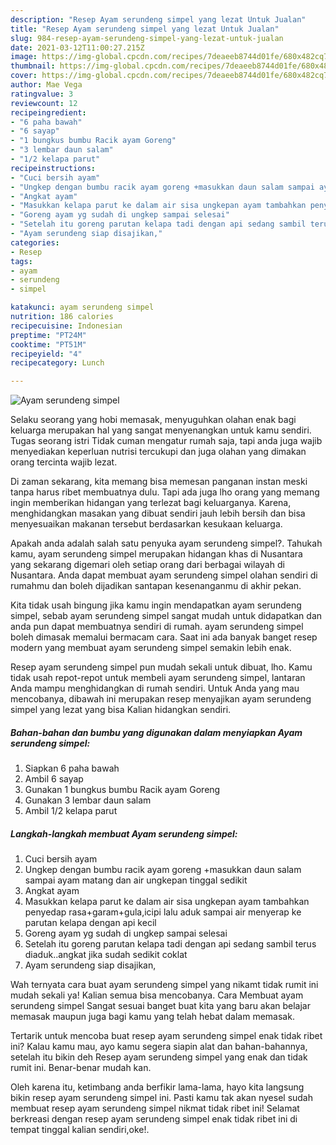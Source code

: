 ```yaml
---
description: "Resep Ayam serundeng simpel yang lezat Untuk Jualan"
title: "Resep Ayam serundeng simpel yang lezat Untuk Jualan"
slug: 984-resep-ayam-serundeng-simpel-yang-lezat-untuk-jualan
date: 2021-03-12T11:00:27.215Z
image: https://img-global.cpcdn.com/recipes/7deaeeb8744d01fe/680x482cq70/ayam-serundeng-simpel-foto-resep-utama.jpg
thumbnail: https://img-global.cpcdn.com/recipes/7deaeeb8744d01fe/680x482cq70/ayam-serundeng-simpel-foto-resep-utama.jpg
cover: https://img-global.cpcdn.com/recipes/7deaeeb8744d01fe/680x482cq70/ayam-serundeng-simpel-foto-resep-utama.jpg
author: Mae Vega
ratingvalue: 3
reviewcount: 12
recipeingredient:
- "6 paha bawah"
- "6 sayap"
- "1 bungkus bumbu Racik ayam Goreng"
- "3 lembar daun salam"
- "1/2 kelapa parut"
recipeinstructions:
- "Cuci bersih ayam"
- "Ungkep dengan bumbu racik ayam goreng +masukkan daun salam sampai ayam matang dan air ungkepan tinggal sedikit"
- "Angkat ayam"
- "Masukkan kelapa parut ke dalam air sisa ungkepan ayam tambahkan penyedap rasa+garam+gula,icipi lalu aduk sampai air menyerap ke parutan kelapa dengan api kecil"
- "Goreng ayam yg sudah di ungkep sampai selesai"
- "Setelah itu goreng parutan kelapa tadi dengan api sedang sambil terus diaduk..angkat jika sudah sedikit coklat"
- "Ayam serundeng siap disajikan,"
categories:
- Resep
tags:
- ayam
- serundeng
- simpel

katakunci: ayam serundeng simpel 
nutrition: 186 calories
recipecuisine: Indonesian
preptime: "PT24M"
cooktime: "PT51M"
recipeyield: "4"
recipecategory: Lunch

---
```



![Ayam serundeng simpel](https://img-global.cpcdn.com/recipes/7deaeeb8744d01fe/680x482cq70/ayam-serundeng-simpel-foto-resep-utama.jpg)

Selaku seorang yang hobi memasak, menyuguhkan olahan enak bagi keluarga merupakan hal yang sangat menyenangkan untuk kamu sendiri. Tugas seorang istri Tidak cuman mengatur rumah saja, tapi anda juga wajib menyediakan keperluan nutrisi tercukupi dan juga olahan yang dimakan orang tercinta wajib lezat.

Di zaman  sekarang, kita memang bisa memesan panganan instan meski tanpa harus ribet membuatnya dulu. Tapi ada juga lho orang yang memang ingin memberikan hidangan yang terlezat bagi keluarganya. Karena, menghidangkan masakan yang dibuat sendiri jauh lebih bersih dan bisa menyesuaikan makanan tersebut berdasarkan kesukaan keluarga. 



Apakah anda adalah salah satu penyuka ayam serundeng simpel?. Tahukah kamu, ayam serundeng simpel merupakan hidangan khas di Nusantara yang sekarang digemari oleh setiap orang dari berbagai wilayah di Nusantara. Anda dapat membuat ayam serundeng simpel olahan sendiri di rumahmu dan boleh dijadikan santapan kesenanganmu di akhir pekan.

Kita tidak usah bingung jika kamu ingin mendapatkan ayam serundeng simpel, sebab ayam serundeng simpel sangat mudah untuk didapatkan dan anda pun dapat membuatnya sendiri di rumah. ayam serundeng simpel boleh dimasak memalui bermacam cara. Saat ini ada banyak banget resep modern yang membuat ayam serundeng simpel semakin lebih enak.

Resep ayam serundeng simpel pun mudah sekali untuk dibuat, lho. Kamu tidak usah repot-repot untuk membeli ayam serundeng simpel, lantaran Anda mampu menghidangkan di rumah sendiri. Untuk Anda yang mau mencobanya, dibawah ini merupakan resep menyajikan ayam serundeng simpel yang lezat yang bisa Kalian hidangkan sendiri.

<!--inarticleads1-->

##### Bahan-bahan dan bumbu yang digunakan dalam menyiapkan Ayam serundeng simpel:

1. Siapkan 6 paha bawah
1. Ambil 6 sayap
1. Gunakan 1 bungkus bumbu Racik ayam Goreng
1. Gunakan 3 lembar daun salam
1. Ambil 1/2 kelapa parut




<!--inarticleads2-->

##### Langkah-langkah membuat Ayam serundeng simpel:

1. Cuci bersih ayam
1. Ungkep dengan bumbu racik ayam goreng +masukkan daun salam sampai ayam matang dan air ungkepan tinggal sedikit
1. Angkat ayam
1. Masukkan kelapa parut ke dalam air sisa ungkepan ayam tambahkan penyedap rasa+garam+gula,icipi lalu aduk sampai air menyerap ke parutan kelapa dengan api kecil
1. Goreng ayam yg sudah di ungkep sampai selesai
1. Setelah itu goreng parutan kelapa tadi dengan api sedang sambil terus diaduk..angkat jika sudah sedikit coklat
1. Ayam serundeng siap disajikan,




Wah ternyata cara buat ayam serundeng simpel yang nikamt tidak rumit ini mudah sekali ya! Kalian semua bisa mencobanya. Cara Membuat ayam serundeng simpel Sangat sesuai banget buat kita yang baru akan belajar memasak maupun juga bagi kamu yang telah hebat dalam memasak.

Tertarik untuk mencoba buat resep ayam serundeng simpel enak tidak ribet ini? Kalau kamu mau, ayo kamu segera siapin alat dan bahan-bahannya, setelah itu bikin deh Resep ayam serundeng simpel yang enak dan tidak rumit ini. Benar-benar mudah kan. 

Oleh karena itu, ketimbang anda berfikir lama-lama, hayo kita langsung bikin resep ayam serundeng simpel ini. Pasti kamu tak akan nyesel sudah membuat resep ayam serundeng simpel nikmat tidak ribet ini! Selamat berkreasi dengan resep ayam serundeng simpel enak tidak ribet ini di tempat tinggal kalian sendiri,oke!.

